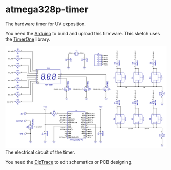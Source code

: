 # atmega328p-timer
The hardware timer for UV exposition.

You need the [Arduino](https://www.arduino.cc/) to build and upload this firmware.
This sketch uses the [TimerOne](http://playground.arduino.cc/Code/Timer1) library.

![The electrical circuit](https://github.com/kolod/atmega328p-timer/blob/master/hardware/timer.dch.png)
The electrical circuit of the timer.

You need the [DipTrace](http://diptrace.com/) to edit schematics or PCB designing.